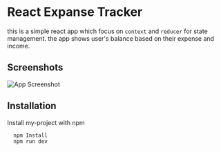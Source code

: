 
# React Expanse Tracker

this is a simple react app which focus on `context` and `reducer` for state management. the app shows user's balance based on their expense and income.

## Screenshots

![App Screenshot](https://s8.uupload.ir/files/transation_project_o8d4.jpg)


## Installation

Install my-project with npm

```npm
  npm Install
  npm run dev
```
    

